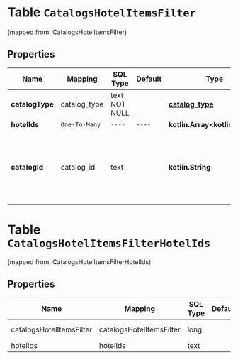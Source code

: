 
# Table `CatalogsHotelItemsFilter`
(mapped from: CatalogsHotelItemsFilter)

## Properties
Name | Mapping | SQL Type | Default | Type | Description | Notes
---- | ------- | -------- | ------- | ---- | ----------- | -----
**catalogType** | catalog_type | text NOT NULL |  | [**catalog_type**](#CatalogType) |  | 
**hotelIds** | `One-To-Many` | `----` | `----`  | **kotlin.Array&lt;kotlin.String&gt;** |  | 
**catalogId** | catalog_id | text |  | **kotlin.String** | Catalog id pertaining to the hotel item. If not provided, default to oldest hotel catalog |  [optional]



# **Table `CatalogsHotelItemsFilterHotelIds`**
(mapped from: CatalogsHotelItemsFilterHotelIds)

## Properties
Name | Mapping | SQL Type | Default | Type | Description | Notes
---- | ------- | -------- | ------- | ---- | ----------- | -----
catalogsHotelItemsFilter | catalogsHotelItemsFilter | long | | kotlin.Long | Primary Key | *one*
hotelIds | hotelIds | text | | kotlin.String | Foreign Key | *many*




